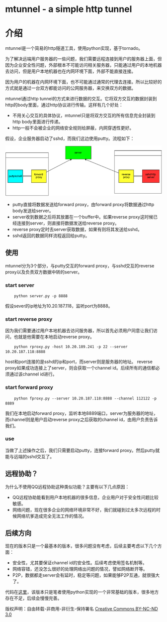 # mtunnel - a simple http tunnel

# 介绍

mtunnel是一个简易的http隧道工具，使用python实现，基于tornado。

为了解决远端用户服务器的一些问题，我们需要远程连接到用户的服务器上面，但因为企业安全性问题，外部根本不可能访问相关服务器，只能通过用户的本地机器去访问，但是用户本地机器也在内网环境下面，外部不能直接连接。

因为用户的机器在内网环境下面，也不可能通过通常的代理去连接。所以比较好的方式就是通过一台双方都能访问的公网服务器，来交换双方的数据。

mtunnel通过http tunnel的方式来进行数据的交互。它将双方交互的数据封装到http的body里面，通过http协议进行传输。这样有几个好处：

- 不用关心交互的具体协议，mtunnel只是将双方交互的所有信息完全封装到http body里面进行传递。
- http一般不会被企业的网络安全规则给屏蔽，内网穿透性更好。

假设，企业服务器启动了sshd，而我们这边使用putty。流程如下：

![image](./asserts/mtunnel-flow.png)

- putty直接将数据发送给forward proxy，由forward proxy将数据通过http body发送给server。
- server收到数据之后将其放置在一个buffer中。如果reverse proxy这时候已经连接到server，则直接将数据发送给reverse proxy。
- reverse proxy定时去server获取数据，如果有则将其发送给sshd。
- sshd返回的数据同样流程返回给putty。

## 使用

mtunnel分为3个部分，与putty交互的forward proxy，与sshd交互的reverse proxy以及负责双方数据中转的server。

### start server

        python server.py -p 8888

假设sever的ip地址为10.20.187.118，监听port为8888。

### start reverse proxy

因为我们需要通过用户本地机器去访问服务器，所以首先必须用户同意让我们访问，也就是他需要在本地启动reverse proxy。

        python rproxy.py -host 10.20.189.241 -p 22 --server 10.20.187.118:8888

host和port连接的是sshd的ip和port，而server则是服务器的地址。
reverse proxy如果成功连接上了server，则会获取一个channel id。后续所有的通信都必须通过该channel id进行。

### start forward proxy

        python fproxy.py --server 10.20.187.118:8888 --channel 112122 -p 8889
        
我们在本地启动forward proxy，监听本地8889端口，server为服务器的地址，而channel则是用户启动reverse proxy之后获取的channel id，由用户负责告诉我们。

### use

当做了上述操作之后，我们只需要启动putty，连接forward proxy。然后putty就能与远端的sshd交互了。


## 远程协助？

为什么不使用QQ远程协助这种类似功能？主要有以下几点原因：

- QQ远程协助能看到用户本地机器的很多信息，企业用户对于安全性问题比较敏感。
- 网络问题，现在很多企业的网络环境非常不好，我们就碰到过太多次远程的时候网络坑爹造成完全无法工作的情况。

## 后续方向

现在的版本只是一个最基本的版本，很多问题没有考虑，后续主要考虑以下几个方面：

- 安全性，尤其要保证channel id的安全性。后续考虑使用签名机制等。
- 网络容错，还没怎么很好的处理网络出问题的情况，譬如网络断开等。
- P2P，数据都走server会有延时，稳定等问题，如果能够P2P互通，就很强大了。

代码在[这里](http://https://github.com/siddontang/mtunnel)，该版本只是笔者使用python实现的一个非常基础的版本，很多地方存在不足，后续会慢慢完善。

版权声明：自由转载-非商用-非衍生-保持署名 [Creative Commons BY-NC-ND 3.0](http://creativecommons.org/licenses/by-nc-nd/3.0/deed.zh)





